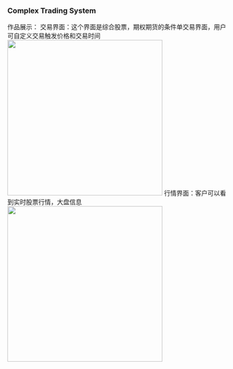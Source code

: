 ### Complex Trading System

作品展示：
交易界面：这个界面是综合股票，期权期货的条件单交易界面，用户可自定义交易触发价格和交易时间
<img src="https://github.com/lionelliang/lionelliang.github.io/pic/MFComplexTrading.png" width="350" />
行情界面：客户可以看到实时股票行情，大盘信息
<img src="https://github.com/lionelliang/lionelliang.github.io/pic/MFCTickShot.png" width="350" />